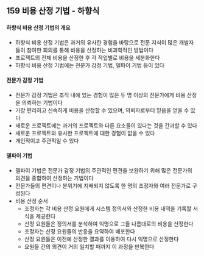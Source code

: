 ## 159 비용 산정 기법 - 하향식

#### 하향식 비용 산정 기법의 개요

- 하향식 비용 산정 기법은 과거의 유사한 경험을 바탕으로 전문 지식이 많은 개발자들이 참여한 회의를 통해 비용을 산정하는 비과학적인 방법이다
- 프로젝트의 전체 비용을 산정한 후 각 작업별로 비용을 세분화한다
- 하향식 비용 산정 기법에는 전문가 감정 기법, 델파이 기법 등이 있다



#### 전문가 감정 기법

- 전문가 감정 기법은 조직 내에 있는 경험이 많은 두 명 이상의 전문가에게 비용 산정을 의뢰하는 기법이다
- 가장 편리하고 신속하게 비용을 산정할 수 있으며, 의뢰자로부터 믿음을 얻을 수 있다
- 새로운 프로젝트에는 과거의 프로젝트와 다른 요소들이 있다는 것을 간과할 수 있다
- 새로운 프로젝트와 유사한 프로젝트에 대한 경험이 없을 수 있다
- 개인적이고 주관적일 수 있다



#### 델파이 기법

- 델파이 기법은 전문가 감정 기법의 주관적인 편견을 보완하기 위해 많은 전문가의 의견을 종합하여 산정하는 기법이다
- 전문가들의 편견이나 분위기에 지배되지 않도록 한 명의 조정자와 여러 전문가로 구성된다
- 비용 산정 순서
  - 조정자는 각 비용 산정 요원에게 시스템 정의서와 산정한 비용 내역을 기록할 서식을 제공한다
  - 산정 요원들은 정의서를 분석하여 익명으로 그들 나름대로의 비용을 산정한다
  - 조정자는 산정 요원들의 반응을 요약하여 배포한다
  - 산정 요원들은 이전에 산정한 결과를 이용하여 다시 익명으로 산정한다
  - 요원들 간의 의견이 거의 일치할 때까지 이 과정을 반복한다
